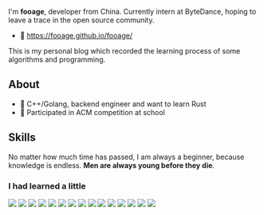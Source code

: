 I'm **fooage**, developer from China. Currently intern at ByteDance, hoping to leave a trace in the open source community.

- 🚀 <https://fooage.github.io/fooage/>

This is my personal blog which recorded the learning process of some algorithms and programming.

## About

- 📕 C++/Golang, backend engineer and want to learn Rust
- 🌱 Participated in ACM competition at school

## Skills

No matter how much time has passed, I am always a beginner, because knowledge is endless. **Men are always young before they die**.

### I had learned a little

[![](https://img.shields.io/badge/Go-✔-00add8)]()
[![](https://img.shields.io/badge/Markdown-✔-000000)]()
[![](https://img.shields.io/badge/C++-✔-00599c)]()
[![](https://img.shields.io/badge/VsCode-✔-007acc)]()
[![](https://img.shields.io/badge/Linux-✔-fcc624)]()
[![](https://img.shields.io/badge/HTML5-✔-e34f26)]()
[![](https://img.shields.io/badge/CSS3-✔-1572b6)]()
[![](https://img.shields.io/badge/JavaScript-✔-f7df1e)]()
[![](https://img.shields.io/badge/Docker-✔-2496ed)]()
[![](https://img.shields.io/badge/Python-✔-ee4c2c)]()
[![](https://img.shields.io/badge/MongoDB-✔-47a248)]()
[![](https://img.shields.io/badge/jQuery-✔-0769ad)]()
[![](https://img.shields.io/badge/Redis-✔-dc382d)]()
[![](https://img.shields.io/badge/MySQL-✔-4479a1)]()
[![](https://img.shields.io/badge/Pytorch-✔-ee4c2c)]()
